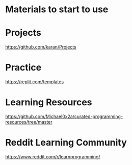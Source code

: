 # Materials to start to use

# Projects
https://github.com/karan/Projects

# Practice
https://replit.com/templates

# Learning Resources
https://github.com/Michael0x2a/curated-programming-resources/tree/master

# Reddit Learning Community
https://www.reddit.com/r/learnprogramming/
